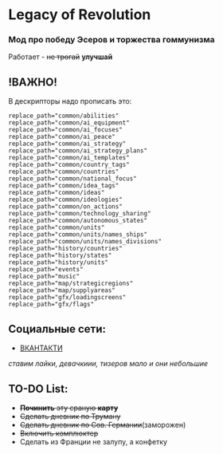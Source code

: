 # Legacy of Revolution
### Мод про победу Эсеров и торжества гоммунизма
Работает - ~~не трогай~~ **улучшай**

## !ВАЖНО!
В дескрипторы надо прописать это:
```
replace_path="common/abilities"
replace_path="common/ai_equipment"
replace_path="common/ai_focuses"
replace_path="common/ai_peace"
replace_path="common/ai_strategy"
replace_path="common/ai_strategy_plans"
replace_path="common/ai_templates"
replace_path="common/country_tags"
replace_path="common/countries"
replace_path="common/national_focus"
replace_path="common/idea_tags"
replace_path="common/ideas"
replace_path="common/ideologies"
replace_path="common/on_actions"
replace_path="common/technology_sharing"
replace_path="common/autonomous_states"
replace_path="common/units"
replace_path="common/units/names_ships"
replace_path="common/units/names_divisions"
replace_path="history/countries"
replace_path="history/states"
replace_path="history/units"
replace_path="events"
replace_path="music"
replace_path="map/strategicregions"
replace_path="map/supplyareas"
replace_path="gfx/loadingscreens"
replace_path="gfx/flags"
```

## Социальные сети:
* [ВКАНТАКТИ](https://vk.com/legacy_of_revolution)

*ставим лайки, девачкиии, тизеров мало и они небольшие*

## TO-DO List:
* ~~**Починить** эту сраную **карту**~~
* ~~Сделать дневник по Труману~~
* ~~Сделать дневник по Сов. Германии~~(заморожен) 
* ~~Включить комплюктер~~
* Сделать из Франции не залупу, а конфетку
